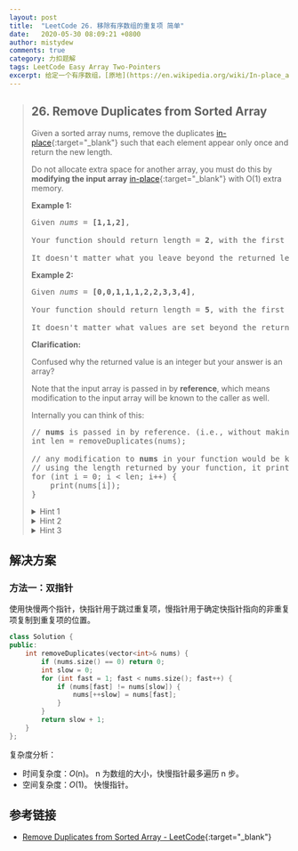 ```yaml
---
layout: post
title:  "LeetCode 26. 移除有序数组的重复项 简单"
date:   2020-05-30 08:09:21 +0800
author: mistydew
comments: true
category: 力扣题解
tags: LeetCode Easy Array Two-Pointers
excerpt: 给定一个有序数组，[原地](https://en.wikipedia.org/wiki/In-place_algorithm){:target="_blank"}移除重复元素使每个元素只出现一次并返回新数组的长度。
---
```

> ## 26. Remove Duplicates from Sorted Array
> 
> Given a sorted array nums, remove the duplicates [in-place](https://en.wikipedia.org/wiki/In-place_algorithm){:target="_blank"} such that each element appear only once and return the new length.
> 
> Do not allocate extra space for another array, you must do this by **modifying the input array** [in-place](https://en.wikipedia.org/wiki/In-place_algorithm){:target="_blank"} with O(1) extra memory.
> 
> **Example 1:**
> 
> <pre>
> Given <em>nums</em> = <strong>[1,1,2]</strong>,
> 
> Your function should return length = <strong>2</strong>, with the first two elements of <em>nums</em> being <strong>1</strong> and <strong>2</strong> respectively.
> 
> It doesn't matter what you leave beyond the returned length.
> </pre>
> 
> **Example 2:**
> 
> <pre>
> Given <em>nums</em> = <strong>[0,0,1,1,1,2,2,3,3,4]</strong>,
> 
> Your function should return length = <strong>5</strong>, with the first five elements of <em>nums</em> being modified to <strong>0</strong>, <strong>1</strong>, <strong>2</strong>, <strong>3</strong>, and <strong>4</strong> respectively.
> 
> It doesn't matter what values are set beyond the returned length.
> </pre>
> 
> **Clarification:**
> 
> Confused why the returned value is an integer but your answer is an array?
> 
> Note that the input array is passed in by <strong>reference</strong>, which means modification to the input array will be known to the caller as well.
> 
> Internally you can think of this:
> 
> <pre>
> // <strong>nums</strong> is passed in by reference. (i.e., without making a copy)
> int len = removeDuplicates(nums);
> 
> // any modification to <strong>nums</strong> in your function would be known by the caller.
> // using the length returned by your function, it prints the first <strong>len</strong> elements.
> for (int i = 0; i < len; i++) {
>     print(nums[i]);
> }
> </pre>
> 
> <details>
> <summary>Hint 1</summary>
> In this problem, the key point to focus on is the input array being sorted. As far as duplicate elements are concerned, what is their positioning in the array when the given array is sorted? Look at the image above for the answer. If we know the position of one of the elements, do we also know the positioning of all the duplicate elements?<br>
> <img src="https://assets.leetcode.com/uploads/2019/10/20/hint_rem_dup.png" width="500">
> </details>
> 
> <details>
> <summary>Hint 2</summary>
> We need to modify the array in-place and the size of the final array would potentially be smaller than the size of the input array. So, we ought to use a two-pointer approach here. One, that would keep track of the current element in the original array and another one for just the unique elements.
> </details>
> 
> <details>
> <summary>Hint 3</summary>
> Essentially, once an element is encountered, you simply need to <b>bypass</b> its duplicates and move on to the next unique element.
> </details>

## 解决方案

### 方法一：双指针

使用快慢两个指针，快指针用于跳过重复项，慢指针用于确定快指针指向的非重复项复制到重复项的位置。

```cpp
class Solution {
public:
    int removeDuplicates(vector<int>& nums) {
        if (nums.size() == 0) return 0;
        int slow = 0;
        for (int fast = 1; fast < nums.size(); fast++) {
            if (nums[fast] != nums[slow]) {
                nums[++slow] = nums[fast];
            }
        }
        return slow + 1;
    }
};
```

复杂度分析：
* 时间复杂度：*O*(n)。
  n 为数组的大小，快慢指针最多遍历 n 步。
* 空间复杂度：*O*(1)。
  快慢指针。

## 参考链接

* [Remove Duplicates from Sorted Array - LeetCode](https://leetcode.com/problems/remove-duplicates-from-sorted-array/){:target="_blank"}
